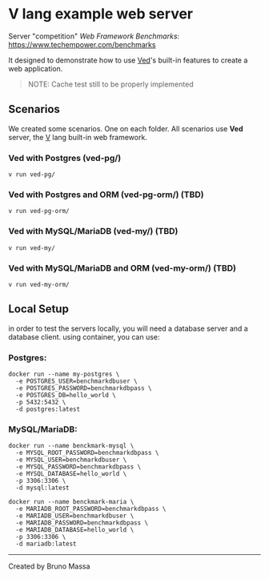 # V lang example web server

Server "competition" *Web Framework Benchmarks*: https://www.techempower.com/benchmarks

It designed to demonstrate how to use <a href="https://modules.vlang.io/veb.html">Ved</a>'s built-in features to create a web application.

> NOTE: Cache test still to be properly implemented

## Scenarios

We created some scenarios. One on each folder. All scenarios use **Ved** server, the <a href="https://vlang.io">V</a> lang built-in web framework.

### Ved with Postgres (ved-pg/)

```
v run ved-pg/
```

### Ved with Postgres and ORM (ved-pg-orm/) (TBD)

```
v run ved-pg-orm/
```

### Ved with MySQL/MariaDB (ved-my/) (TBD)

```
v run ved-my/
```

### Ved with MySQL/MariaDB and ORM (ved-my-orm/) (TBD)

```
v run ved-my-orm/
```

## Local Setup

in order to test the servers locally, you will need a database server and a database client. using container, you can use:

### Postgres:

```
docker run --name my-postgres \
  -e POSTGRES_USER=benchmarkdbuser \
  -e POSTGRES_PASSWORD=benchmarkdbpass \
  -e POSTGRES_DB=hello_world \
  -p 5432:5432 \
  -d postgres:latest
```

### MySQL/MariaDB:

```
docker run --name benckmark-mysql \
  -e MYSQL_ROOT_PASSWORD=benchmarkdbpass \
  -e MYSQL_USER=benchmarkdbuser \
  -e MYSQL_PASSWORD=benchmarkdbpass \
  -e MYSQL_DATABASE=hello_world \
  -p 3306:3306 \
  -d mysql:latest
```

```
docker run --name benckmark-maria \
  -e MARIADB_ROOT_PASSWORD=benchmarkdbpass \
  -e MARIADB_USER=benchmarkdbuser \
  -e MARIADB_PASSWORD=benchmarkdbpass \
  -e MARIADB_DATABASE=hello_world \
  -p 3306:3306 \
  -d mariadb:latest
```

---

Created by Bruno Massa
